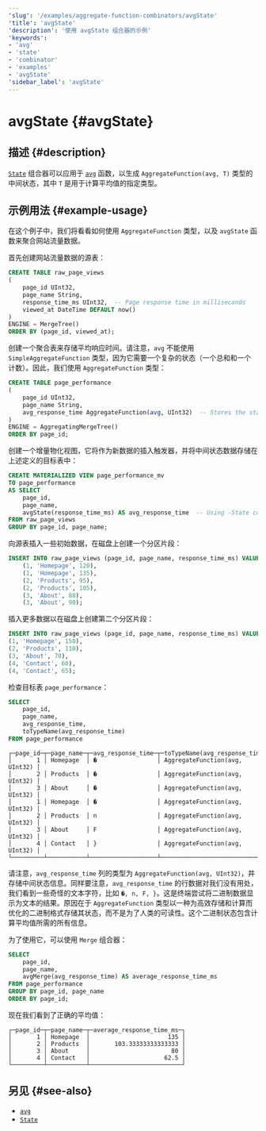 ```yaml
---
'slug': '/examples/aggregate-function-combinators/avgState'
'title': 'avgState'
'description': '使用 avgState 组合器的示例'
'keywords':
- 'avg'
- 'state'
- 'combinator'
- 'examples'
- 'avgState'
'sidebar_label': 'avgState'
---
```



# avgState {#avgState}

## 描述 {#description}

[`State`](/sql-reference/aggregate-functions/combinators#-state) 组合器可以应用于 [`avg`](/sql-reference/aggregate-functions/reference/avg) 函数，以生成 `AggregateFunction(avg, T)` 类型的中间状态，其中 `T` 是用于计算平均值的指定类型。

## 示例用法 {#example-usage}

在这个例子中，我们将看看如何使用 `AggregateFunction` 类型，以及 `avgState` 函数来聚合网站流量数据。

首先创建网站流量数据的源表：

```sql
CREATE TABLE raw_page_views
(
    page_id UInt32,
    page_name String,
    response_time_ms UInt32,  -- Page response time in milliseconds
    viewed_at DateTime DEFAULT now()
)
ENGINE = MergeTree()
ORDER BY (page_id, viewed_at);
```

创建一个聚合表来存储平均响应时间。请注意，`avg` 不能使用 `SimpleAggregateFunction` 类型，因为它需要一个复杂的状态（一个总和和一个计数）。因此，我们使用 `AggregateFunction` 类型：

```sql
CREATE TABLE page_performance
(
    page_id UInt32,
    page_name String,
    avg_response_time AggregateFunction(avg, UInt32)  -- Stores the state needed for avg calculation
)
ENGINE = AggregatingMergeTree()
ORDER BY page_id;
```

创建一个增量物化视图，它将作为新数据的插入触发器，并将中间状态数据存储在上述定义的目标表中：

```sql
CREATE MATERIALIZED VIEW page_performance_mv
TO page_performance
AS SELECT
    page_id,
    page_name,
    avgState(response_time_ms) AS avg_response_time  -- Using -State combinator
FROM raw_page_views
GROUP BY page_id, page_name;
```

向源表插入一些初始数据，在磁盘上创建一个分区片段：

```sql
INSERT INTO raw_page_views (page_id, page_name, response_time_ms) VALUES
    (1, 'Homepage', 120),
    (1, 'Homepage', 135),
    (2, 'Products', 95),
    (2, 'Products', 105),
    (3, 'About', 80),
    (3, 'About', 90);
```

插入更多数据以在磁盘上创建第二个分区片段：

```sql
INSERT INTO raw_page_views (page_id, page_name, response_time_ms) VALUES
(1, 'Homepage', 150),
(2, 'Products', 110),
(3, 'About', 70),
(4, 'Contact', 60),
(4, 'Contact', 65);
```

检查目标表 `page_performance`：

```sql
SELECT 
    page_id,
    page_name,
    avg_response_time,
    toTypeName(avg_response_time)
FROM page_performance
```

```response
┌─page_id─┬─page_name─┬─avg_response_time─┬─toTypeName(avg_response_time)──┐
│       1 │ Homepage  │ �                 │ AggregateFunction(avg, UInt32) │
│       2 │ Products  │ �                 │ AggregateFunction(avg, UInt32) │
│       3 │ About     │ �                 │ AggregateFunction(avg, UInt32) │
│       1 │ Homepage  │ �                 │ AggregateFunction(avg, UInt32) │
│       2 │ Products  │ n                 │ AggregateFunction(avg, UInt32) │
│       3 │ About     │ F                 │ AggregateFunction(avg, UInt32) │
│       4 │ Contact   │ }                 │ AggregateFunction(avg, UInt32) │
└─────────┴───────────┴───────────────────┴────────────────────────────────┘
```

请注意，`avg_response_time` 列的类型为 `AggregateFunction(avg, UInt32)`，并存储中间状态信息。同样要注意，`avg_response_time` 的行数据对我们没有用处，我们看到一些奇怪的文本字符，比如 `�, n, F, }`。这是终端尝试将二进制数据显示为文本的结果。原因在于 `AggregateFunction` 类型以一种为高效存储和计算而优化的二进制格式存储其状态，而不是为了人类的可读性。这个二进制状态包含计算平均值所需的所有信息。

为了使用它，可以使用 `Merge` 组合器：

```sql
SELECT
    page_id,
    page_name,
    avgMerge(avg_response_time) AS average_response_time_ms
FROM page_performance
GROUP BY page_id, page_name
ORDER BY page_id;
```

现在我们看到了正确的平均值：

```response
┌─page_id─┬─page_name─┬─average_response_time_ms─┐
│       1 │ Homepage  │                      135 │
│       2 │ Products  │       103.33333333333333 │
│       3 │ About     │                       80 │
│       4 │ Contact   │                     62.5 │
└─────────┴───────────┴──────────────────────────┘
```

## 另见 {#see-also}
- [`avg`](/sql-reference/aggregate-functions/reference/avg)
- [`State`](/sql-reference/aggregate-functions/combinators#-state)
